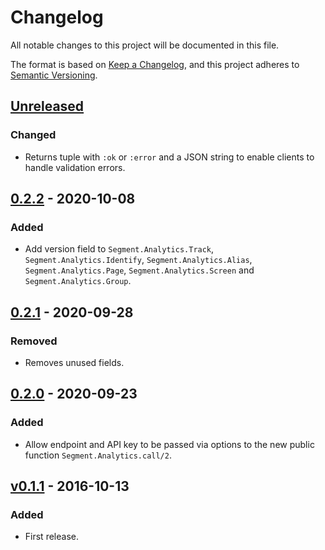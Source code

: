 # Changelog

All notable changes to this project will be documented in this file.

The format is based on [Keep a Changelog](https://keepachangelog.com/en/1.0.0/), and this project
adheres to [Semantic Versioning](https://semver.org/spec/v2.0.0.html).

## [Unreleased]
### Changed
- Returns tuple with `:ok` or `:error` and a JSON string to enable clients
to handle validation errors.

## [0.2.2] - 2020-10-08
### Added
- Add version field to `Segment.Analytics.Track`, `Segment.Analytics.Identify`,
`Segment.Analytics.Alias`, `Segment.Analytics.Page`, `Segment.Analytics.Screen`
and `Segment.Analytics.Group`.

## [0.2.1] - 2020-09-28
### Removed
- Removes unused fields.

## [0.2.0] - 2020-09-23
### Added
- Allow endpoint and API key to be passed via options to the new public function
`Segment.Analytics.call/2`.

## [v0.1.1] - 2016-10-13
### Added
- First release.

[Unreleased]: https://github.com/FindHotel/analytics-elixir/compare/0.2.2...master
[0.2.2]: https://github.com/FindHotel/analytics-elixir/compare/0.2.1...0.2.2
[0.2.1]: https://github.com/FindHotel/analytics-elixir/compare/0.2.0...0.2.1
[0.2.0]: https://github.com/FindHotel/analytics-elixir/compare/v0.1.1...0.2.0
[v0.1.1]: https://github.com/FindHotel/analytics-elixir/releases/tag/v0.1.1
